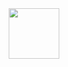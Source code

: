 <div id="header" align="center">
  <img src="https://media.giphy.com/media/3og0IMaynocLIk5VUQ/giphy.gif" width="100"/>
</div>
